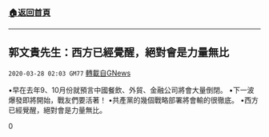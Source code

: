 ###  [:house:返回首頁](https://github.com/ourhimalayas/txt)
---

## 郭文貴先生：西方已經覺醒，絕對會是力量無比
`2020-03-28 02:03 GM77` [轉載自GNews](https://gnews.org/zh-hant/154917/)

•早在去年9、10月份就預言中國餐飲、外貿、金融公司將會大量倒閉。
•下一波爆發即將開始，戰友們要活著！
•共產黨的幾個戰略部署將會輸的很徹底。
•西方已經覺醒，絕對會是力量無比。

0
